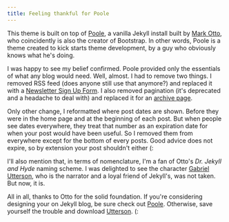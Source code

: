 ```yaml
---
title: Feeling thankful for Poole 
---
```


This theme is built on top of [Poole](https://github.com/poole/poole), a vanilla Jekyll install built by [Mark Otto](https://twitter.com/mdo), who coincidently is also the creator of Bootstrap. In other words, Poole is a theme created to kick starts theme development, by a guy who obviously knows what he's doing.

I was happy to see my belief confirmed. Poole provided only the essentials of what any blog would need. Well, almost. I had to remove two things. I removed RSS feed (does anyone still use that anymore?) and replaced it with a <a href="#" id="trigger-form" class="tab-aside-link is-active">Newsletter Sign Up Form</a>. I also removed pagination (it's deprecated and a headache to deal with) and replaced it for an [archive page](/archives). 

Only other change, I reformatted where post dates are shown. Before they were in the home page and at the beginning of each post. But when people see dates everywhere, they treat that number as an expiration date for when your post would have been useful. 
So I removed them from everywhere except for the bottom of every posts. Good advice does not expire, so by extension your post shouldn't either (:

I'll also mention that, in terms of nomenclature, I'm a fan of Otto's *Dr. Jekyll and Hyde* naming scheme. I was delighted to see the character [Gabriel Utterson](http://www.sparknotes.com/lit/jekyll/characters.html), who is the narrator and a loyal friend of Jekyll's, was not taken. But now, it is. 

All in all, thanks to Otto for the solid foundation. If you're considering designing your on Jekyll blog, be sure check out [Poole](https://github.com/poole/poole). Otherwise, save yourself the trouble and download [Utterson](http://utterson.alidcastano.com/). (: